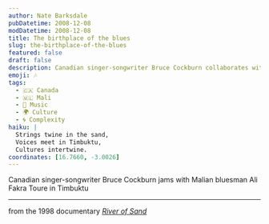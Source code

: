 ```yaml
---
author: Nate Barksdale
pubDatetime: 2008-12-08
modDatetime: 2008-12-08
title: The birthplace of the blues
slug: the-birthplace-of-the-blues
featured: false
draft: false
description: Canadian singer-songwriter Bruce Cockburn collaborates with Malian bluesman Ali Fakra Toure in the vibrant setting of Timbuktu.
emoji: 🎶
tags:
  - 🇨🇦 Canada
  - 🇲🇱 Mali
  - 🎵 Music
  - 🌍 Culture
  - 🌀 Complexity
haiku: |
  Strings twine in the sand,  
  Voices meet in Timbuktu,  
  Cultures intertwine.
coordinates: [16.7660, -3.0026]
---
```


Canadian singer-songwriter Bruce Cockburn jams with Malian bluesman Ali Fakra Toure in Timbuktu

---

from the 1998 documentary _[River of Sand](https://www.google.com/search?q=%22River%20of%20Sand%22%20kensingtontv.com)_
